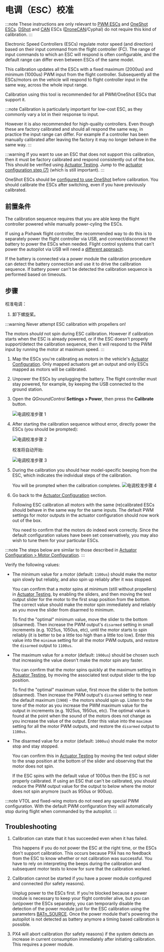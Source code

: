 # 电调（ESC）校准

:::note
These instructions are only relevant to [PWM ESCs](../peripherals/pwm_escs_and_servo.md) and [OneShot ESCs](../peripherals/oneshot.md). [DShot](../peripherals/dshot.md) and [CAN](../can/README.md) ESCs ([DroneCAN](../dronecan/escs.md)/Cyphal) do not require this kind of calibration. :::

Electronic Speed Controllers (ESCs) regulate motor speed (and direction) based on their input command from the flight controller (FC). The range of input commands to which an ESC will respond is often configurable, and the default range can differ even between ESCs of the same model.

This calibration updates all the ESCs with a fixed maximum (2000us) and minimum (1000us) PWM input from the flight controller. Subsequently all the ESCs/motors on the vehicle will respond to flight controller input in the same way, across the whole input range.

Calibration using this tool is recommended for all PWM/OneShot ESCs that support it.

:::note
Calibration is particularly important for low-cost ESC, as they commonly vary a lot in their response to input.

However it is also recommended for high-quality controllers. Even though these are factory calibrated and should all respond the same way, in practice the input range can differ. For example if a controller has been manually calibrated after leaving the factory it may no longer behave in the same way. :::

:::warning
If you want to use an ESC that does not support this calibration, then it must be factory calibrated and respond consistently out of the box. This should be verified using [Actuator Testing](../config/actuators.md#actuator-testing). Jump to the [actuator configuration step (7)](#actuatorconfig_step) (which is still important). :::

OneShot ESCs should be [configured to use OneShot](../peripherals/oneshot.md#px4-configuration) before calibration. You should calibrate the ESCs after switching, even if you have previously calibrated.

## 前置条件

The calibration sequence requires that you are able keep the flight controller powered while manually power-cyling the ESCs.

If using a Pixhawk flight controller, the recommended way to do this is to separately power the flight controller via USB, and connect/disconnect the battery to power the ESCs when needed. Flight control systems that can't power the autopilot via USB will need a [different approach](#problem_power_module).

If the battery is connected via a power module the calibration procedure can detect the battery connection and use it to drive the calibration sequence. If battery power can't be detected the calibration sequence is performed based on timeouts.

## 步骤

校准电调：

1. 卸下螺旋桨。

:::warning
Never attempt ESC calibration with propellers on!

   The motors _should_ not spin during ESC calibration. However if calibration starts when the ESC is already powered, or if the ESC doesn't properly support/detect the calibration sequence, then it will respond to the PWM input by running the motor at maximum speed. :::

1. Map the ESCs you're calibrating as motors in the vehicle's [Actuator Configuration](../config/actuators.md). Only mapped actuators get an output and only ESCs mapped as motors will be calibrated.

1. Unpower the ESCs by unplugging the battery. The flight controller must stay powered, for example, by keeping the USB connected to the ground station.

1. Open the _QGroundControl_ **Settings > Power**, then press the **Calibrate** button.

   ![电调校准步骤 1](../../assets/qgc/setup/esc/qgc_esc_calibration.png)

1. After starting the calibration sequence without error, directly power the ESCs (you should be prompted):

   ![电调校准步骤 2](../../assets/qgc/setup/esc/esc_calibration_step_2.png)

   校准将自动开始:

   ![电调校准步骤 3](../../assets/qgc/setup/esc/esc_calibration_step_3.png)

1. During the calibration you should hear model-specific beeping from the ESC, which indicates the individual steps of the calibration.

   You will be prompted when the calibration completes.<a id="actuatorconfig_step"></a>
   ![电调校准步骤 4](../../assets/qgc/setup/esc/esc_calibration_step_4.png)

1. Go back to the [Actuator Configuration](../config/actuators.md) section.

   Following ESC calibration all motors with the same (re)calibrated ESCs should behave in the same way for the same inputs. The default PWM settings for motor outputs in the actuator configuration should now work out of the box.

   You need to confirm that the motors do indeed work correctly. Since the default configuration values have been set conservatively, you may also wish to tune them for your particular ESCs.

:::note
The steps below are similar to those described in [Actuator Configuration > Motor Configuration](../config/actuators.md#motor-configuration). :::

   Verify the following values:

   - The minimum value for a motor (default: `1100us`) should make the motor spin slowly but reliably, and also spin up reliably after it was stopped.

     You can confirm that a motor spins at minimum (still without propellers) in [Actuator Testing](../config/actuators.md#actuator-testing), by enabling the sliders, and then moving the test output slider for the motor to the first snap position from the bottom. The correct value should make the motor spin immediately and reliably as you move the slider from disarmed to minimum.

     To find the "optimal" minimum value, move the slider to the bottom (disarmed). Then increase the PWM output's `disarmed` setting in small increments (e.g. 1025us, 1050us, etc), until the motor starts to spin reliably (it is better to be a little too high than a little too low). Enter this value into the `minimum` setting for all the motor PWM outputs, and restore the `disarmed` output to `1100us`.

   - The maximum value for a motor (default: `1900us`) should be chosen such that increasing the value doesn't make the motor spin any faster.

     You can confirm that the motor spins quickly at the maximum setting in [Actuator Testing](../config/actuators.md#actuator-testing), by moving the associated test output slider to the top position.

     To find the "optimal" maximum value, first move the slider to the bottom (disarmed). Then increase the PWM output's `disarmed` setting to near the default maximum (`1900`) - the motors should spin up. Listen to the tone of the motor as you increase the PWM maximum value for the output in increments (e.g. 1925us, 1950us, etc). The optimal value is found at the point when the sound of the motors does not change as you increase the value of the output. Enter this value into the `maximum` setting for all the motor PWM outputs, and restore the `disarmed` output to `1100us`.

   - The disarmed value for a motor (default: `1000us`) should make the motor stop and stay stopped.

     You can confirm this in [Actuator Testing](../config/actuators.md#actuator-testing) by moving the test output slider to the snap position at the bottom of the slider and observing that the motor does not spin.

     If the ESC spins with the default value of 1000us then the ESC is not properly calibrated. If using an ESC that can't be calibrated, you should reduce the PWM output value for the output to below where the motor does not spin anymore (such as 950us or 900us).

   :::note
VTOL and fixed-wing motors do not need any special PWM configuration.
With the default PWM configuration they will automatically stop during flight when commanded by the autopilot.
:::

## Troubleshooting

1. Calibration can state that it has succeeded even when it has failed.

   This happens if you do not power the ESC at the right time, or the ESCs don't support calibration. This occurs because PX4 has no feedback from the ESC to know whether or not calibration was successful. You have to rely on interpreting the beeps during the calibration and subsequent motor tests to know for sure that the calibration worked.

   <a id="problem_power_module"></a>

1. Calibration cannot be started if you have a power module configured and connected (for safety reasons).

   Unplug power to the ESCs first. If you're blocked because a power module is necessary to keep your flight controller alive, but you can (un)power the ESCs separately, you can temporarily disable the detection of the power module just for the ESC calibration using the parameters [BATn_SOURCE](../advanced_config/parameter_reference.md#BAT1_SOURCE). Once the power module that's powering the autopilot is not detected as battery anymore a timing based calibration is possible.

1. PX4 will abort calibration (for safety reasons) if the system detects an increase in current consumption immediately after initiating calibration. This requires a power module.
